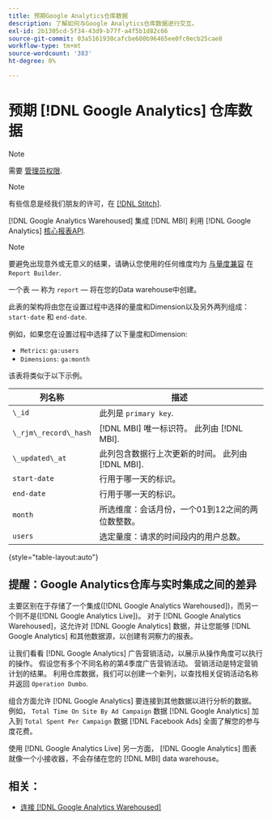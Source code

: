 ```yaml
---
title: 预期Google Analytics仓库数据
description: 了解如何与Google Analytics仓库数据进行交互。
exl-id: 2b1305cd-5f34-43d9-b77f-a4f5b1d82c66
source-git-commit: 03a5161930cafcbe600b96465ee0fc0ecb25cae8
workflow-type: tm+mt
source-wordcount: '383'
ht-degree: 0%

---
```


# 预期 [!DNL Google Analytics] 仓库数据

>[!NOTE]
>
>需要 [管理员权限](../../../administrator/user-management/user-management.md).

>[!NOTE]
>
>有些信息是经我们朋友的许可，在 [[!DNL Stitch]](https://www.stitchdata.com/docs/integrations/saas/google-analytics).

[!DNL Google Analytics Warehoused] 集成 [!DNL MBI] 利用 [!DNL Google Analytics] [核心报表API](https://developers.google.com/analytics/devguides/reporting/core/v3/).

>[!NOTE]
>
>要避免出现意外或无意义的结果，请确认您使用的任何维度均为 [与量度兼容](https://developers.google.com/analytics/devguides/reporting/core/dimsmets) 在 `Report Builder`.

一个表 — 称为 `report`  — 将在您的Data warehouse中创建。

此表的架构将由您在设置过程中选择的量度和Dimension以及另外两列组成： `start-date` 和 `end-date`.

例如，如果您在设置过程中选择了以下量度和Dimension:

* `Metrics`: `ga:users`
* `Dimensions`: `ga:month`

该表将类似于以下示例。

| **列名称** | **描述** |
|-----|-----|
| `\_id` | 此列是 `primary key`. |
| `\_rjm\_record\_hash` | [!DNL MBI] 唯一标识符。 此列由 [!DNL MBI]. |
| `\_updated\_at` | 此列包含数据行上次更新的时间。 此列由 [!DNL MBI]. |
| `start-date` | 行用于哪一天的标识。 |
| `end-date` | 行用于哪一天的标识。 |
| `month` | 所选维度：会话月份，一个01到12之间的两位数整数。 |
| `users` | 选定量度：请求的时间段内的用户总数。 |

{style=&quot;table-layout:auto&quot;}

## 提醒：Google Analytics仓库与实时集成之间的差异

主要区别在于存储了一个集成([!DNL Google Analytics Warehoused])，而另一个则不是([!DNL Google Analytics Live])。 对于 [!DNL Google Analytics Warehoused]，这允许对 [!DNL Google Analytics] 数据，并让您能够 [!DNL Google Analytics] 和其他数据源，以创建有洞察力的报表。

让我们看看 [!DNL Google Analytics] 广告营销活动，以展示从操作角度可以执行的操作。 假设您有多个不同名称的第4季度广告营销活动。 营销活动是特定营销计划的结果。 利用仓库数据，我们可以创建一个新列，以查找相关促销活动名称并返回 `Operation Dumbo`.

组合方面允许 [!DNL Google Analytics] 要连接到其他数据以进行分析的数据。 例如， `Total Time On Site By Ad Campaign` 数据 [!DNL Google Analytics] 加入到 `Total Spent Per Campaign` 数据 [!DNL Facebook Ads] 全面了解您的参与度花费。

使用 [!DNL Google Analytics Live] 另一方面， [!DNL Google Analytics] 图表就像一个小接收器，不会存储在您的 [!DNL MBI] data warehouse。

## 相关：

* [连接 [!DNL Google Analytics Warehoused]](../integrations/google-analytics-warehoused.md)
